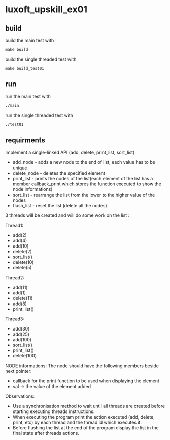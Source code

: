 # luxoft_upskill_ex01

## build

<p>build the main test with</p>
<pre><code>make build</code></pre>

<p>build the single threaded test with</p>
<pre><code>make build_test01</code></pre>

## run

<p>run the main test with</p>
<pre><code>./main</code></pre>

<p>run the single threaded test with</p>
<pre><code>./test01</code></pre>

## requirments

Implement a single-linked API (add, delete, print_list, sort_list): 
- add_node - adds a new node to the end of list, each value has to be unique
- delete_node - deletes the specified element
- print_list - prints the nodes of the list(each element of the list has a member callback_print which stores the function executed to show the node informations)
- sort_list - rearrange the list from the lower to the higher value of the nodes
- flush_list  - reset the list (delete all the nodes)


3 threads will be created and will do some work on the list :
 
Thread1:
- add(2)
- add(4)
- add(10)
- delete(2)
- sort_list()
- delete(10)
- delete(5)
                        
Thread2: 
- add(11)
- add(1)
- delete(11)
- add(8)
- print_list()
                        
Thread3:
- add(30)
- add(25)
- add(100)
- sort_list()
- print_list()
- delete(100)

NODE informations:
The node should have the following members beside next pointer:
- callback for the print function to be used when displaying the element
- val -> the value of the element added

Observations:
- Use a synchronisation method to wait until all threads are created before starting executing threads instructions.
- When executing the program print the action executed (add, delete, print, etc) by each thread and the thread id which executes it.
- Before flushing the list at the end of the program display the list in the final state after threads actions.
